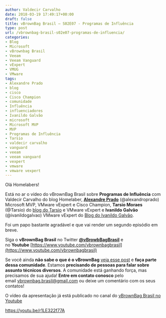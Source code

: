 ```yaml
---
author: Valdecir Carvalho
date: 2018-03-19 17:49:17+00:00
draft: false
title: vBrownBag Brasil – S02E07 - Programas de Influência
type: post
url: /vbrownbag-brasil-s02e07-programas-de-influencia/
categories:
- Blog
- Microsoft
- vBrownbag Brasil
- Veeam
- Veeam Vanguard
- vExpert
- VMUG
- VMware
tags:
- Alexandre Prado
- blog
- cisco
- Cisco Champion
- comunidade
- Influência
- influenciadores
- Ivanildo Galvão
- microsoft
- Microsoft MVP
- MVP
- Programas de Influência
- Tarsio
- valdecir carvalho
- vanguard
- veeam
- veeam vanguard
- vexpert
- vmware
- vmware vexpert
---
```


Olá Homelabers!

Está no ar o vídeo do vBrownBag Brasil sobre **Programas de Influência** com Valdecir Carvalho do blog Homelaber, **[Alexandre Prado](https://alexandroprado.com/)** (@alexandroprado)  Microsoft MVP, VMware vExpert e Cisco Champion, **Tarsio Moraes** (@Tarsio) do [blog do Tarsio](http://tarsiomoraes.com.br/pt/) e VMware vExpert e **Ivanildo Galvão** (@ivanildogalvao) VMware vExpert do [Blog do Ivanildo Galvão](http://www.ivanildogalvao.com.br/).

Foi um papo bastante agradável e que vai render um segundo episódio em breve.

Siga o **vBrownBag Brasil** no Twitter **[@vBrowbBagBrasil](https://twitter.com/vBrowbBagBrasil)** e no **Youtube** [https://www.youtube.com/vbrownbagbrasil](https://www.youtube.com/vbrownbagbrasil)

Se você ainda **não sabe o que é o vBrownBag** [veja esse post](http://homelaber.com.br/comunidade-vbrownbag-chega-ao-brasil-com-conteudo-em-portugues/) e **faça parte dessa comunidade**. Estamos **precisando de pessoas para falar sobre assunto técnicos diversos**. A comunidade está ganhando força, mas precisamos de sua ajuda! **Entre em contato conosco** pelo email vbrownbag.brasil@gmail.com ou deixe um comentário com os seus contatos!

O vídeo da apresentação já está publicado no canal do [vBrownBag Brasil no Youtube](https://www.youtube.com/vbrownbagbrasil)

https://youtu.be/r1LE322f77A
